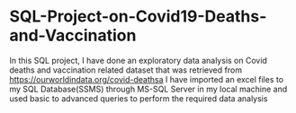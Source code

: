 # SQL-Project-on-Covid19-Deaths-and-Vaccination
In this SQL project, I have done an exploratory data analysis on Covid deaths and vaccination related dataset that was retrieved from https://ourworldindata.org/covid-deathsa 
I have imported an excel files to my SQL Database(SSMS) through MS-SQL Server in my local machine and used basic to advanced queries to perform the required data analysis


